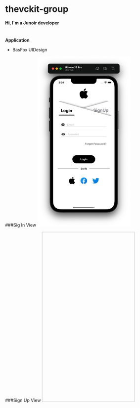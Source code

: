 # thevckit-group
**Hi, I`m a Junoir developer**
#

**Application**
+ BasFox
UIDesign

###Sig In View
<img src="https://github.com/vckit/thevckit-group/blob/master/BasFox/screens/sigin.png" width="300" height="550"/>

###Sign Up View
<img scr="https://github.com/vckit/thevckit-group/blob/master/BasFox/screens/signup.png" width="300" height="550"/>
